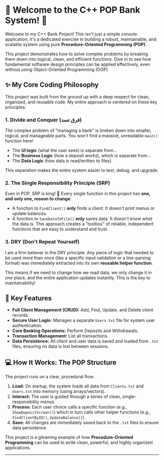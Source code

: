 # 🏦 Welcome to the C++ POP Bank System! 🌟

Welcome to my C++ Bank Project! This isn't just a simple console application; it's a dedicated exercise in building a robust, maintainable, and scalable system using pure **Procedure-Oriented Programming (POP)**.

This project demonstrates how to solve complex problems by breaking them down into logical, clean, and efficient functions. Dive in to see how fundamental software design principles can be applied effectively, even without using Object-Oriented Programming (OOP).

## ✨ My Core Coding Philosophy

This project was built from the ground up with a deep respect for clean, organized, and reusable code. My entire approach is centered on these key principles:

### 1. Divide and Conquer (فرق تسد)
The complex problem of "managing a bank" is broken down into smaller, logical, and manageable parts. You won't find a massive, unreadable `main()` function here!
* The **UI logic** (what the user sees) is separate from...
* The **Business Logic** (how a deposit *works*), which is separate from...
* The **Data Logic** (how data is read/written to files).

This separation makes the entire system easier to test, debug, and upgrade.

### 2. The Single Responsibility Principle (SRP)
Even in POP, SRP is king! 👑 Every single function in this project has **one, and only one, reason to change**.
* A function to `FindClient()` **only** finds a client. It doesn't print menus or update balances.
* A function to `SaveDataToFile()` **only** saves data. It doesn't know *what* the data is.
This approach creates a "toolbox" of reliable, independent functions that are easy to understand and trust.

### 3. DRY (Don't Repeat Yourself)
I am a firm believer in the DRY principle. Any piece of logic that needed to be used more than once (like a specific input validation or a line-parsing format) was immediately extracted into its own **reusable helper function**.

This means if we need to change how we read data, we only change it in *one* place, and the entire application updates instantly. This is the key to maintainability!

## 🚀 Key Features

* **Full Client Management (CRUD):** Add, Find, Update, and Delete client records.
* **Secure User Login:** Manages a separate `Users.txt` file for system user authentication.
* **Core Banking Operations:** Perform Deposits and Withdrawals.
* **Transaction Management:** List all transactions.
* **Data Persistence:** All client and user data is saved and loaded from `.txt` files, ensuring no data is lost between sessions.

## 💻 How It Works: The POP Structure

The project runs on a clear, procedural flow:

1.  **Load:** On startup, the system loads all data from `Clients.txt` and `Users.txt` into memory (using arrays/vectors).
2.  **Interact:** The user is guided through a series of clean, single-responsibility menus.
3.  **Process:** Each user choice calls a specific function (e.g., `ShowDepositScreen()`) which in turn calls other helper functions (e.g., `FindClientByID()`, `UpdateBalance()`).
4.  **Save:** All changes are immediately saved back to the `.txt` files to ensure data persistence.

This project is a gleaming example of how **Procedure-Oriented Programming** can be used to write clean, powerful, and highly organized applications.

---
